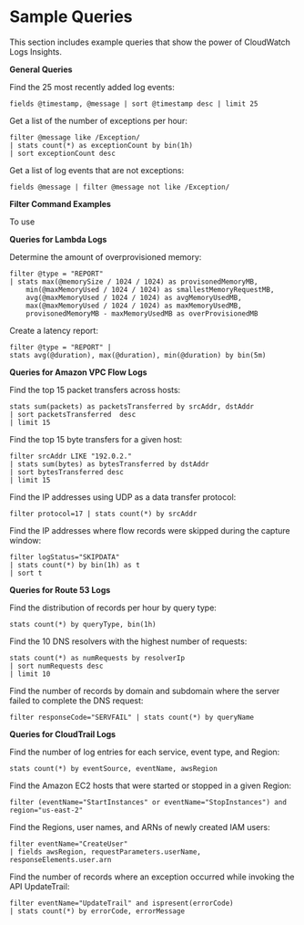 # Sample Queries<a name="CWL_QuerySyntax-examples"></a>

This section includes example queries that show the power of CloudWatch Logs Insights\.

**General Queries**

Find the 25 most recently added log events:

```
fields @timestamp, @message | sort @timestamp desc | limit 25
```

Get a list of the number of exceptions per hour:

```
filter @message like /Exception/ 
| stats count(*) as exceptionCount by bin(1h)
| sort exceptionCount desc
```

Get a list of log events that are not exceptions:

```
fields @message | filter @message not like /Exception/
```

**Filter Command Examples**

To use 

**Queries for Lambda Logs**

Determine the amount of overprovisioned memory:

```
filter @type = "REPORT"
| stats max(@memorySize / 1024 / 1024) as provisonedMemoryMB,
    min(@maxMemoryUsed / 1024 / 1024) as smallestMemoryRequestMB,
    avg(@maxMemoryUsed / 1024 / 1024) as avgMemoryUsedMB,
    max(@maxMemoryUsed / 1024 / 1024) as maxMemoryUsedMB,
    provisonedMemoryMB - maxMemoryUsedMB as overProvisionedMB
```

Create a latency report:

```
filter @type = "REPORT" |
stats avg(@duration), max(@duration), min(@duration) by bin(5m)
```

**Queries for Amazon VPC Flow Logs**

Find the top 15 packet transfers across hosts:

```
stats sum(packets) as packetsTransferred by srcAddr, dstAddr
| sort packetsTransferred  desc
| limit 15
```

Find the top 15 byte transfers for a given host: 

```
filter srcAddr LIKE "192.0.2."
| stats sum(bytes) as bytesTransferred by dstAddr
| sort bytesTransferred desc
| limit 15
```

Find the IP addresses using UDP as a data transfer protocol:

```
filter protocol=17 | stats count(*) by srcAddr
```

Find the IP addresses where flow records were skipped during the capture window:

```
filter logStatus="SKIPDATA"
| stats count(*) by bin(1h) as t
| sort t
```

**Queries for Route 53 Logs**

Find the distribution of records per hour by query type:

```
stats count(*) by queryType, bin(1h)
```

Find the 10 DNS resolvers with the highest number of requests:

```
stats count(*) as numRequests by resolverIp
| sort numRequests desc
| limit 10
```

Find the number of records by domain and subdomain where the server failed to complete the DNS request:

```
filter responseCode="SERVFAIL" | stats count(*) by queryName
```

**Queries for CloudTrail Logs**

Find the number of log entries for each service, event type, and Region:

```
stats count(*) by eventSource, eventName, awsRegion
```

Find the Amazon EC2 hosts that were started or stopped in a given Region:

```
filter (eventName="StartInstances" or eventName="StopInstances") and region="us-east-2"
```

Find the Regions, user names, and ARNs of newly created IAM users:

```
filter eventName="CreateUser"
| fields awsRegion, requestParameters.userName, responseElements.user.arn
```

Find the number of records where an exception occurred while invoking the API UpdateTrail:

```
filter eventName="UpdateTrail" and ispresent(errorCode)
| stats count(*) by errorCode, errorMessage
```